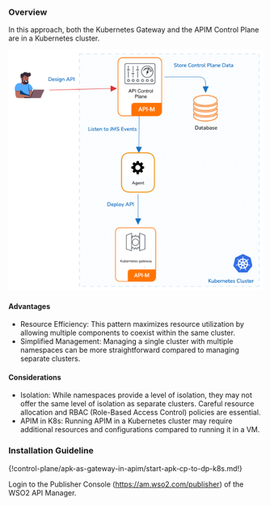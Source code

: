 ### Overview

In this approach, both the Kubernetes Gateway and the APIM Control Plane are in a Kubernetes cluster. 

[![apk_cp_to_dp](../../assets/img/deployment-patterns/cp-to-dp.png)](../../assets/img/deployment-patterns/cp-to-dp.png)

#### Advantages

* Resource Efficiency: This pattern maximizes resource utilization by allowing multiple components to coexist within the same cluster.
* Simplified Management: Managing a single cluster with multiple namespaces can be more straightforward compared to managing separate clusters.

#### Considerations

* Isolation: While namespaces provide a level of isolation, they may not offer the same level of isolation as separate clusters. Careful resource allocation and RBAC (Role-Based Access Control) policies are essential.
* APIM in K8s: Running APIM in a Kubernetes cluster may require additional resources and configurations compared to running it in a VM.

### Installation Guideline
 

{!control-plane/apk-as-gateway-in-apim/start-apk-cp-to-dp-k8s.md!}


Login to the Publisher Console (<a href="https://am.wso2.com/publisher" target="_blank">https://am.wso2.com/publisher</a>) of the WSO2 API Manager.

